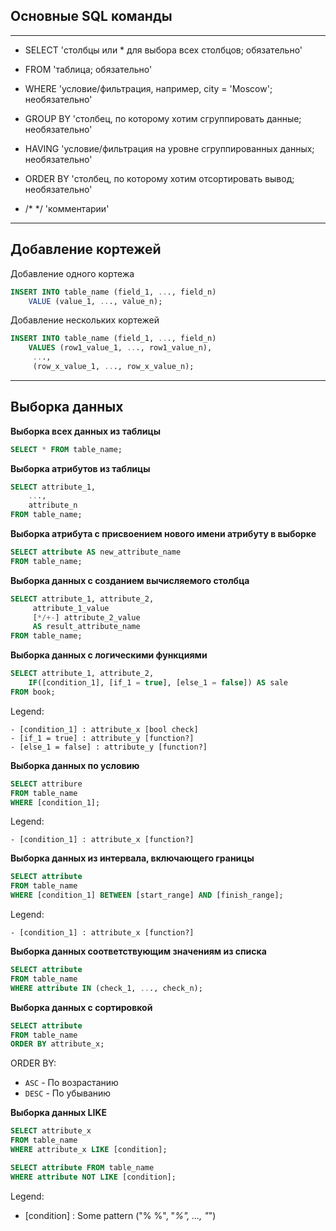 ## **Основные SQL команды**
___

- SELECT 'столбцы или * для выбора всех столбцов; обязательно'

- FROM 'таблица; обязательно'

- WHERE 'условие/фильтрация, например, city = 'Moscow'; необязательно'

- GROUP BY 'столбец, по которому хотим сгруппировать данные; необязательно'

- HAVING 'условие/фильтрация на уровне сгруппированных данных; необязательно'

- ORDER BY 'столбец, по которому хотим отсортировать вывод; необязательно'

- /* */ 'комментарии'

___
## **Добавление кортежей**

Добавление одного кортежа
``` SQL
INSERT INTO table_name (field_1, ..., field_n)  
    VALUE (value_1, ..., value_n);
```
Добавление нескольких кортежей
``` SQL
INSERT INTO table_name (field_1, ..., field_n)  
    VALUES (row1_value_1, ..., row1_value_n),  
     ...,   
     (row_x_value_1, ..., row_x_value_n);  
```
___
## **Выборка данных**
**Выборка всех данных из таблицы**
``` SQL
SELECT * FROM table_name;
```
**Выборка атрибутов из таблицы**
``` SQL
SELECT attribute_1, 
    ..., 
    attribute_n 
FROM table_name;
```
**Выборка атрибута с присвоением нового имени атрибуту в выборке**
``` SQL
SELECT attribute AS new_attribute_name 
FROM table_name;
```
**Выборка данных с созданием вычисляемого столбца**
``` SQL
SELECT attribute_1, attribute_2, 
     attribute_1_value 
     [*/+-] attribute_2_value 
     AS result_attribute_name 
FROM table_name;
```
**Выборка данных с логическими функциями**
``` SQL
SELECT attribute_1, attribute_2, 
    IF([condition_1], [if_1 = true], [else_1 = false]) AS sale
FROM book;
```
Legend:
```
- [condition_1] : attribute_x [bool check]
- [if_1 = true] : attribute_y [function?]
- [else_1 = false] : attribute_y [function?]
```
**Выборка данных по условию**
``` SQL
SELECT attribure 
FROM table_name
WHERE [condition_1];
```
Legend:
```
- [condition_1] : attribute_x [function?]
```
**Выборка данных из интервала, включающего границы**
``` SQL
SELECT attribute 
FROM table_name
WHERE [condition_1] BETWEEN [start_range] AND [finish_range];
```
Legend:
```
- [condition_1] : attribute_x [function?]
```
**Выборка данных соответствующим значениям из списка**
``` SQL
SELECT attribute 
FROM table_name
WHERE attribute IN (check_1, ..., check_n);
```
**Выборка данных с сортировкой**
``` SQL
SELECT attribute
FROM table_name
ORDER BY attribute_x;
```
ORDER BY:  
- `ASC` - По возрастанию
- `DESC` - По убыванию

**Выборка данных LIKE**
``` SQL
SELECT attribute_x 
FROM table_name
WHERE attribute_x LIKE [condition];
```
``` SQL
SELECT attribute FROM table_name 
WHERE attribute NOT LIKE [condition];
```
Legend:  
- [condition] : Some pattern ("% %", "_%", ..., "_")  
